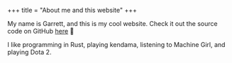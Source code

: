 +++
title = "About me and this website"
+++

My name is Garrett, and this is my cool website. Check it out the source code on GitHub [here](https://github.com/massivebird/massivebird.github.io) 🦀

I like programming in Rust, playing kendama, listening to Machine Girl, and playing Dota 2.

